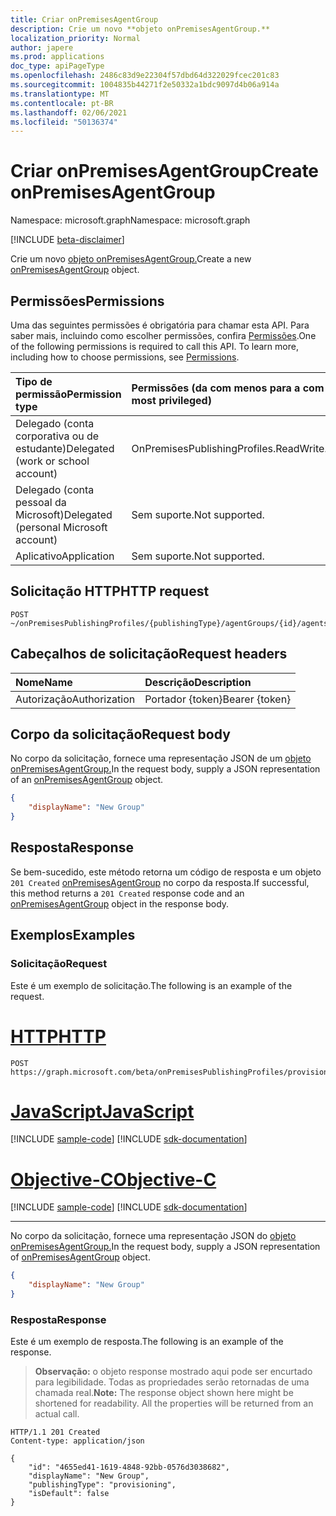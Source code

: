 ```yaml
---
title: Criar onPremisesAgentGroup
description: Crie um novo **objeto onPremisesAgentGroup.**
localization_priority: Normal
author: japere
ms.prod: applications
doc_type: apiPageType
ms.openlocfilehash: 2486c83d9e22304f57dbd64d322029fcec201c83
ms.sourcegitcommit: 1004835b44271f2e50332a1bdc9097d4b06a914a
ms.translationtype: MT
ms.contentlocale: pt-BR
ms.lasthandoff: 02/06/2021
ms.locfileid: "50136374"
---
```

# <a name="create-onpremisesagentgroup"></a><span data-ttu-id="717bd-103">Criar onPremisesAgentGroup</span><span class="sxs-lookup"><span data-stu-id="717bd-103">Create onPremisesAgentGroup</span></span>

<span data-ttu-id="717bd-104">Namespace: microsoft.graph</span><span class="sxs-lookup"><span data-stu-id="717bd-104">Namespace: microsoft.graph</span></span>

[!INCLUDE [beta-disclaimer](../../includes/beta-disclaimer.md)]

<span data-ttu-id="717bd-105">Crie um novo [objeto onPremisesAgentGroup.](../resources/onpremisesagentgroup.md)</span><span class="sxs-lookup"><span data-stu-id="717bd-105">Create a new [onPremisesAgentGroup](../resources/onpremisesagentgroup.md) object.</span></span>

## <a name="permissions"></a><span data-ttu-id="717bd-106">Permissões</span><span class="sxs-lookup"><span data-stu-id="717bd-106">Permissions</span></span>

<span data-ttu-id="717bd-p101">Uma das seguintes permissões é obrigatória para chamar esta API. Para saber mais, incluindo como escolher permissões, confira [Permissões](/graph/permissions-reference).</span><span class="sxs-lookup"><span data-stu-id="717bd-p101">One of the following permissions is required to call this API. To learn more, including how to choose permissions, see [Permissions](/graph/permissions-reference).</span></span>

| <span data-ttu-id="717bd-109">Tipo de permissão</span><span class="sxs-lookup"><span data-stu-id="717bd-109">Permission type</span></span>                        | <span data-ttu-id="717bd-110">Permissões (da com menos para a com mais privilégios)</span><span class="sxs-lookup"><span data-stu-id="717bd-110">Permissions (from least to most privileged)</span></span> |
|:--------------------------------------|:---------------------------------------------------------|
|<span data-ttu-id="717bd-111">Delegado (conta corporativa ou de estudante)</span><span class="sxs-lookup"><span data-stu-id="717bd-111">Delegated (work or school account)</span></span>     | <span data-ttu-id="717bd-112">OnPremisesPublishingProfiles.ReadWrite.All</span><span class="sxs-lookup"><span data-stu-id="717bd-112">OnPremisesPublishingProfiles.ReadWrite.All</span></span> |
| <span data-ttu-id="717bd-113">Delegado (conta pessoal da Microsoft)</span><span class="sxs-lookup"><span data-stu-id="717bd-113">Delegated (personal Microsoft account)</span></span> | <span data-ttu-id="717bd-114">Sem suporte.</span><span class="sxs-lookup"><span data-stu-id="717bd-114">Not supported.</span></span> |
| <span data-ttu-id="717bd-115">Aplicativo</span><span class="sxs-lookup"><span data-stu-id="717bd-115">Application</span></span>                            | <span data-ttu-id="717bd-116">Sem suporte.</span><span class="sxs-lookup"><span data-stu-id="717bd-116">Not supported.</span></span> |

## <a name="http-request"></a><span data-ttu-id="717bd-117">Solicitação HTTP</span><span class="sxs-lookup"><span data-stu-id="717bd-117">HTTP request</span></span>

<!-- { "blockType": "ignored" } -->

```http
POST ~/onPremisesPublishingProfiles/{publishingType}/agentGroups/{id}/agents
```

## <a name="request-headers"></a><span data-ttu-id="717bd-118">Cabeçalhos de solicitação</span><span class="sxs-lookup"><span data-stu-id="717bd-118">Request headers</span></span>

| <span data-ttu-id="717bd-119">Nome</span><span class="sxs-lookup"><span data-stu-id="717bd-119">Name</span></span>          | <span data-ttu-id="717bd-120">Descrição</span><span class="sxs-lookup"><span data-stu-id="717bd-120">Description</span></span>   |
|:--------------|:--------------|
| <span data-ttu-id="717bd-121">Autorização</span><span class="sxs-lookup"><span data-stu-id="717bd-121">Authorization</span></span> | <span data-ttu-id="717bd-122">Portador {token}</span><span class="sxs-lookup"><span data-stu-id="717bd-122">Bearer {token}</span></span> |

## <a name="request-body"></a><span data-ttu-id="717bd-123">Corpo da solicitação</span><span class="sxs-lookup"><span data-stu-id="717bd-123">Request body</span></span>

<span data-ttu-id="717bd-124">No corpo da solicitação, fornece uma representação JSON de um [objeto onPremisesAgentGroup.](../resources/onpremisesagentgroup.md)</span><span class="sxs-lookup"><span data-stu-id="717bd-124">In the request body, supply a JSON representation of an [onPremisesAgentGroup](../resources/onpremisesagentgroup.md) object.</span></span>

```json
{
    "displayName": "New Group"
}
```

## <a name="response"></a><span data-ttu-id="717bd-125">Resposta</span><span class="sxs-lookup"><span data-stu-id="717bd-125">Response</span></span>

<span data-ttu-id="717bd-126">Se bem-sucedido, este método retorna um código de resposta e um objeto `201 Created` [onPremisesAgentGroup](../resources/onpremisesagentgroup.md) no corpo da resposta.</span><span class="sxs-lookup"><span data-stu-id="717bd-126">If successful, this method returns a `201 Created` response code and an [onPremisesAgentGroup](../resources/onpremisesagentgroup.md) object in the response body.</span></span>

## <a name="examples"></a><span data-ttu-id="717bd-127">Exemplos</span><span class="sxs-lookup"><span data-stu-id="717bd-127">Examples</span></span>

### <a name="request"></a><span data-ttu-id="717bd-128">Solicitação</span><span class="sxs-lookup"><span data-stu-id="717bd-128">Request</span></span>

<span data-ttu-id="717bd-129">Este é um exemplo de solicitação.</span><span class="sxs-lookup"><span data-stu-id="717bd-129">The following is an example of the request.</span></span>

# <a name="http"></a>[<span data-ttu-id="717bd-130">HTTP</span><span class="sxs-lookup"><span data-stu-id="717bd-130">HTTP</span></span>](#tab/http)
<!-- {
  "blockType": "request",
  "name": "create_onpremisesagent_from_onpremisesagentgroup"
}-->

```http
POST https://graph.microsoft.com/beta/onPremisesPublishingProfiles/provisioning/agentGroups
```
# <a name="javascript"></a>[<span data-ttu-id="717bd-131">JavaScript</span><span class="sxs-lookup"><span data-stu-id="717bd-131">JavaScript</span></span>](#tab/javascript)
[!INCLUDE [sample-code](../includes/snippets/javascript/create-onpremisesagent-from-onpremisesagentgroup-javascript-snippets.md)]
[!INCLUDE [sdk-documentation](../includes/snippets/snippets-sdk-documentation-link.md)]

# <a name="objective-c"></a>[<span data-ttu-id="717bd-132">Objective-C</span><span class="sxs-lookup"><span data-stu-id="717bd-132">Objective-C</span></span>](#tab/objc)
[!INCLUDE [sample-code](../includes/snippets/objc/create-onpremisesagent-from-onpremisesagentgroup-objc-snippets.md)]
[!INCLUDE [sdk-documentation](../includes/snippets/snippets-sdk-documentation-link.md)]

---


<span data-ttu-id="717bd-133">No corpo da solicitação, fornece uma representação JSON do [objeto onPremisesAgentGroup.](../resources/onpremisesagentgroup.md)</span><span class="sxs-lookup"><span data-stu-id="717bd-133">In the request body, supply a JSON representation of [onPremisesAgentGroup](../resources/onpremisesagentgroup.md) object.</span></span>

```json
{
    "displayName": "New Group"
}
```

### <a name="response"></a><span data-ttu-id="717bd-134">Resposta</span><span class="sxs-lookup"><span data-stu-id="717bd-134">Response</span></span>

<span data-ttu-id="717bd-135">Este é um exemplo de resposta.</span><span class="sxs-lookup"><span data-stu-id="717bd-135">The following is an example of the response.</span></span>

> <span data-ttu-id="717bd-p102">**Observação:** o objeto response mostrado aqui pode ser encurtado para legibilidade. Todas as propriedades serão retornadas de uma chamada real.</span><span class="sxs-lookup"><span data-stu-id="717bd-p102">**Note:** The response object shown here might be shortened for readability. All the properties will be returned from an actual call.</span></span>

<!-- {
  "blockType": "response",
  "truncated": true,
  "@odata.type": "microsoft.graph.onPremisesAgentGroup"
} -->

```http
HTTP/1.1 201 Created
Content-type: application/json

{
    "id": "4655ed41-1619-4848-92bb-0576d3038682",
    "displayName": "New Group",
    "publishingType": "provisioning",
    "isDefault": false
}
```

<!-- uuid: 16cd6b66-4b1a-43a1-adaf-3a886856ed98
2019-02-04 14:57:30 UTC -->
<!-- {
  "type": "#page.annotation",
  "description": "Create onPremisesAgent",
  "keywords": "",
  "section": "documentation",
  "tocPath": ""
}-->



